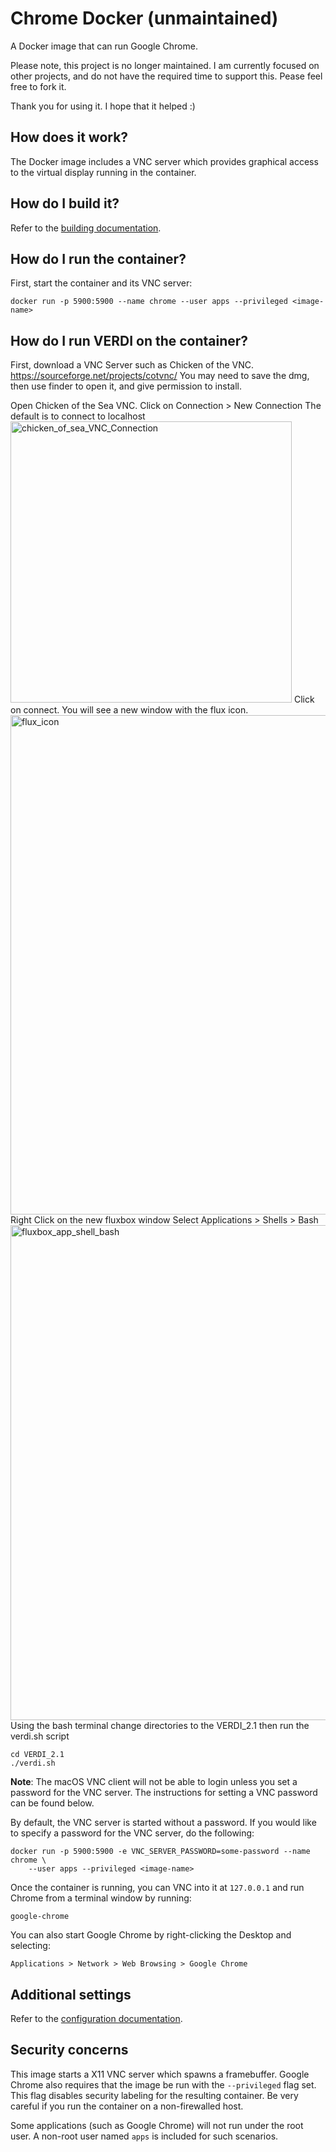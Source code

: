 # Chrome Docker (unmaintained)
A Docker image that can run Google Chrome.

Please note, this project is no longer maintained. I am currently focused on
other projects, and do not have the required time to support this. Pease feel
free to fork it.

Thank you for using it. I hope that it helped :)

## How does it work?
The Docker image includes a VNC server which provides graphical access to the
virtual display running in the container.

## How do I build it?
Refer to the [building documentation](docs/building).

## How do I run the container?
First, start the container and its VNC server:
```
docker run -p 5900:5900 --name chrome --user apps --privileged <image-name>
```

## How do I run VERDI on the container?
First, download a VNC Server such as Chicken of the VNC.
https://sourceforge.net/projects/cotvnc/
You may need to save the dmg, then use finder to open it, and give permission to install.

Open Chicken of the Sea VNC.
Click on Connection > New Connection
The default is to connect to localhost
<img width="450" alt="chicken_of_sea_VNC_Connection" src="https://user-images.githubusercontent.com/1183863/120556432-7fcec700-c3ca-11eb-8f81-0c704952d276.png">
Click on connect.
You will see a new window with the flux icon.
<img width="799" alt="flux_icon" src="https://user-images.githubusercontent.com/1183863/120556551-a4c33a00-c3ca-11eb-9243-62f2178f03e8.png">
Right Click on the new fluxbox window
Select Applications > Shells > Bash
<img width="792" alt="fluxbox_app_shell_bash" src="https://user-images.githubusercontent.com/1183863/120556647-c7555300-c3ca-11eb-85e9-11796334f358.png">
Using the bash terminal change directories to the VERDI_2.1 then run the verdi.sh script

```
cd VERDI_2.1
./verdi.sh
```



**Note**: The macOS VNC client will not be able to login unless you set a
password for the VNC server. The instructions for setting a VNC password can be
found below.

By default, the VNC server is started without a password. If you would like to
specify a password for the VNC server, do the following:
```
docker run -p 5900:5900 -e VNC_SERVER_PASSWORD=some-password --name chrome \
    --user apps --privileged <image-name>
```

Once the container is running, you can VNC into it at `127.0.0.1` and run Chrome
from a terminal window by running:
```
google-chrome
```

You can also start Google Chrome by right-clicking the Desktop and selecting:
```
Applications > Network > Web Browsing > Google Chrome
```

## Additional settings
Refer to the [configuration documentation](docs/configuration).

## Security concerns
This image starts a X11 VNC server which spawns a framebuffer. Google Chrome
also requires that the image be run with the `--privileged` flag set. This flag
disables security labeling for the resulting container. Be very careful if you
run the container on a non-firewalled host.

Some applications (such as Google Chrome) will not run under the root user. A
non-root user named `apps` is included for such scenarios.
